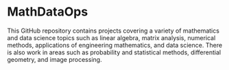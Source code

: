 # MathDataOps
This GitHub repository contains projects covering a variety of mathematics and data science topics such as linear algebra, matrix analysis, numerical methods, applications of engineering mathematics, and data science. There is also work in areas such as probability and statistical methods, differential geometry, and image processing.
